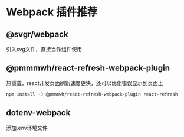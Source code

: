 # Webpack 插件推荐

## @svgr/webpack

引入svg文件，直接当作组件使用



## @pmmmwh/react-refresh-webpack-plugin

热重载，react开发页面刷新速度更快，还可以优化错误显示到页面上

```bash
npm install -D @pmmmwh/react-refresh-webpack-plugin react-refresh
```



## dotenv-webpack

添加.env环境文件
